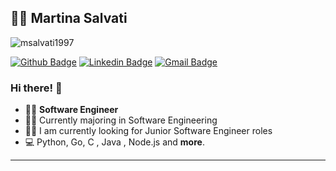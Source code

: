 
## :woman_technologist: Martina Salvati
<p align="left"> <img src="https://komarev.com/ghpvc/?username=msalvati1997" alt="msalvati1997" /> </p>

[![Github Badge](https://img.shields.io/badge/-Github-000?style=flat-square&logo=Github&logoColor=white&link=https://github.com/msalvati1997)](https://github.com/msalvati1997)
[![Linkedin Badge](https://img.shields.io/badge/-LinkedIn-blue?style=flat-square&logo=Linkedin&logoColor=white&link=https://www.linkedin.com/in/msalvati1997/)](https://www.linkedin.com/in/msalvati1997/)
[![Gmail Badge](https://img.shields.io/badge/-Gmail-c14438?style=flat-square&logo=Gmail&logoColor=white&link=mailto:salvatimartina97@gmail.com)](mailto:salvatimartina97@gmail.com)

### Hi there! 👋

- :woman_technologist: **Software Engineer**
- :woman_astronaut: Currently majoring in Software Engineering
- :woman_technologist: I am currently looking for Junior Software Engineer roles
- 💻 Python, Go, C , Java ,  Node.js and **more**.


---
